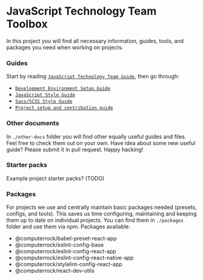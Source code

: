 # JavaScript Technology Team Toolbox

In this project you will find all necessary information, guides, tools, and packages you need when working on projects.

### Guides

Start by reading [`JavaScript Technology Team Guide`](./javascript-technology-team-guide.md), then go through:

* [`Development Environment Setup Guide`](./environment-setup-guide.md)
* [`JavaScript Style Guide`](./javascript-style-guide.md)
* [`Sass/SCSS Style Guide`](./sass-scss-style-guide.md)
* [`Project setup and contribution guide`](./project-setup-and-contribution-guide.md)

### Other documents

In `./other-docs` folder you will find other equally useful guides and files. Feel free to check them 
out on your own. Have idea about some new useful guide? Please submit it in pull request. Happy hacking!

### Starter packs

Example project starter packs? (TODO)

### Packages

For projects we use and centrally maintain basic packages needed (presets, configs, and tools). This saves us time 
configuring, maintaining and keeping them up to date on individual projects. You can find them in `./packages` folder
and use them via npm. Packages available: 

* @computerrock/babel-preset-react-app
* @computerrock/eslint-config-base
* @computerrock/eslint-config-react-app
* @computerrock/eslint-config-react-native-app
* @computerrock/stylelint-config-react-app
* @computerrock/react-dev-utils
